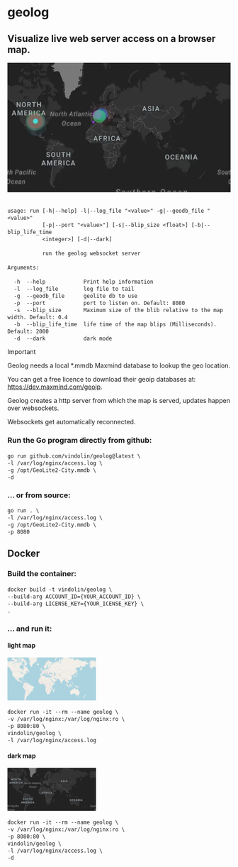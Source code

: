# geolog
## Visualize live web server access on a browser map.

![image](https://raw.githubusercontent.com/vindolin/geolog/main/screencast.webp)


```shell

usage: run [-h|--help] -l|--log_file "<value>" -g|--geodb_file "<value>"
           [-p|--port "<value>"] [-s|--blip_size <float>] [-b|--blip_life_time
           <integer>] [-d|--dark]

           run the geolog websocket server

Arguments:

  -h  --help            Print help information
  -l  --log_file        log file to tail
  -g  --geodb_file      geolite db to use
  -p  --port            port to listen on. Default: 8080
  -s  --blip_size       Maximum size of the blib relative to the map width. Default: 0.4
  -b  --blip_life_time  life time of the map blips (Milliseconds). Default: 2000
  -d  --dark            dark mode
  ```

> [!IMPORTANT]
> Geolog needs a local *.mmdb Maxmind database to lookup the geo location.
>
> You can get a free licence to download their geoip databases at: https://dev.maxmind.com/geoip.
>
> Geolog creates a http server from which the map is served, updates happen over websockets.
>
> Websockets get automatically reconnected.
>


### Run the Go program directly from github:
```shell
go run github.com/vindolin/geolog@latest \
-l /var/log/nginx/access.log \
-g /opt/GeoLite2-City.mmdb \
-d
```


### ... or from source:
```shell
go run . \
-l /var/log/nginx/access.log \
-g /opt/GeoLite2-City.mmdb \
-p 8080
```

## Docker

### Build the container:

```shell
docker build -t vindolin/geolog \
--build-arg ACCOUNT_ID={YOUR_ACCOUNT_ID} \
--build-arg LICENSE_KEY={YOUR_ICENSE_KEY} \
.
```

### ... and run it:

#### light map
![image](https://raw.githubusercontent.com/vindolin/geolog/main/light.png)

```shell
docker run -it --rm --name geolog \
-v /var/log/nginx:/var/log/nginx:ro \
-p 8080:80 \
vindolin/geolog \
-l /var/log/nginx/access.log
```

#### dark map
![image](https://raw.githubusercontent.com/vindolin/geolog/main/dark.png)

```shell
docker run -it --rm --name geolog \
-v /var/log/nginx:/var/log/nginx:ro \
-p 8080:80 \
vindolin/geolog \
-l /var/log/nginx/access.log \
-d
```
